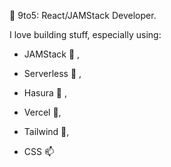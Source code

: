 💼 9to5: React/JAMStack Developer.

I love building stuff, especially using:

- JAMStack 🔭 , 

- Serverless 🌱 , 

- Hasura 👯 , 

- Vercel 🤔, 

- Tailwind 💬, 

- CSS 📫
<!--
**Dav-Dav-Dav/Dav-Dav-Dav** is a ✨ _special_ ✨ repository because its `README.md` (this file) appears on your GitHub profile.

Here are some ideas to get you started:

- 🔭 I’m currently working on ...
- 🌱 I’m currently learning ...
- 👯 I’m looking to collaborate on ...
- 🤔 I’m looking for help with ...
- 💬 Ask me about ...
- 📫 How to reach me: ...
- 😄 Pronouns: ...
- ⚡ Fun fact: ...
-->
